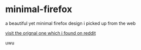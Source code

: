 # minimal-firefox
a beautiful yet minimal firefox design i picked up from the web

[visit the orignal one which i found on reddit](https://www.reddit.com/r/FirefoxCSS/comments/12e3bc7/made_a_laptop_friendly_version_of_my_custom_theme/)

uwu
